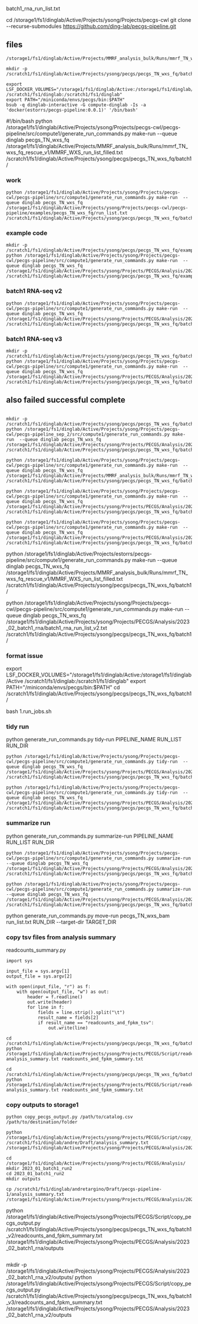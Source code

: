 batch1_rna_run_list.txt

cd /storage1/fs1/dinglab/Active/Projects/ysong/Projects/pecgs-cwl
git clone --recurse-submodules https://github.com/ding-lab/pecgs-pipeline.git

## files
```
/storage1/fs1/dinglab/Active/Projects/MMRF_analysis_bulk/Runs/mmrf_TN_wxs_fq_rescue_v1/MMRF_WXS_run_list_filled.txt
```

```
mkdir -p /scratch1/fs1/dinglab/Active/Projects/ysong/pecgs/pecgs_TN_wxs_fq/batch1/
```

```
export LSF_DOCKER_VOLUMES="/storage1/fs1/dinglab/Active:/storage1/fs1/dinglab/Active /scratch1/fs1/dinglab:/scratch1/fs1/dinglab"
export PATH="/miniconda/envs/pecgs/bin:$PATH"
bsub -q dinglab-interactive -G compute-dinglab -Is -a 'docker(estorrs/pecgs-pipeline:0.0.1)' '/bin/bash'
```

#!/bin/bash
python /storage1/fs1/dinglab/Active/Projects/ysong/Projects/pecgs-cwl/pecgs-pipeline/src/compute1/generate_run_commands.py make-run  --queue dinglab pecgs_TN_wxs_fq /storage1/fs1/dinglab/Active/Projects/MMRF_analysis_bulk/Runs/mmrf_TN_wxs_fq_rescue_v1/MMRF_WXS_run_list_filled.txt /scratch1/fs1/dinglab/Active/Projects/ysong/pecgs/pecgs_TN_wxs_fq/batch1/

### work
```
python /storage1/fs1/dinglab/Active/Projects/ysong/Projects/pecgs-cwl/pecgs-pipeline/src/compute1/generate_run_commands.py make-run  --queue dinglab pecgs_TN_wxs_fq /storage1/fs1/dinglab/Active/Projects/ysong/Projects/pecgs-cwl/pecgs-pipeline/examples/pecgs_TN_wxs_fq/run_list.txt /scratch1/fs1/dinglab/Active/Projects/ysong/pecgs/pecgs_TN_wxs_fq/batch1/
```

### example code
```
mkdir -p /scratch1/fs1/dinglab/Active/Projects/ysong/pecgs/pecgs_TN_wxs_fq/example/
python /storage1/fs1/dinglab/Active/Projects/ysong/Projects/pecgs-cwl/pecgs-pipeline/src/compute1/generate_run_commands.py make-run  --queue dinglab pecgs_TN_wxs_fq /storage1/fs1/dinglab/Active/Projects/ysong/Projects/PECGS/Analysis/2023_02_batch1_rna/ex_run_list.txt /scratch1/fs1/dinglab/Active/Projects/ysong/pecgs/pecgs_TN_wxs_fq/example/
```

### batch1 RNA-seq v2

```
python /storage1/fs1/dinglab/Active/Projects/ysong/Projects/pecgs-cwl/pecgs-pipeline/src/compute1/generate_run_commands.py make-run  --queue dinglab pecgs_TN_wxs_fq /storage1/fs1/dinglab/Active/Projects/ysong/Projects/PECGS/Analysis/2023_02_batch1_rna/run_list.txt /scratch1/fs1/dinglab/Active/Projects/ysong/pecgs/pecgs_TN_wxs_fq/batch1_v2/
```

### batch1 RNA-seq v3


```
mkdir -p /scratch1/fs1/dinglab/Active/Projects/ysong/pecgs/pecgs_TN_wxs_fq/batch1_v3/
python /storage1/fs1/dinglab/Active/Projects/ysong/Projects/pecgs-cwl/pecgs-pipeline/src/compute1/generate_run_commands.py make-run  --queue dinglab pecgs_TN_wxs_fq /storage1/fs1/dinglab/Active/Projects/ysong/Projects/PECGS/Analysis/2023_02_batch1_rna/batch1_rna_run_list_v6.txt /scratch1/fs1/dinglab/Active/Projects/ysong/pecgs/pecgs_TN_wxs_fq/batch1_v3/
```

## also failed successful complete

```

mkdir -p /scratch1/fs1/dinglab/Active/Projects/ysong/pecgs/pecgs_TN_wxs_fq/batch1_v2/
python /storage1/fs1/dinglab/Active/Projects/ysong/Projects/pecgs-cwl/pecgs-pipeline_sep_2/src/compute1/generate_run_commands.py make-run  --queue dinglab pecgs_TN_wxs_fq /storage1/fs1/dinglab/Active/Projects/ysong/Projects/PECGS/Analysis/2023_02_batch1_rna/ex_run_list_2022.txt /scratch1/fs1/dinglab/Active/Projects/ysong/pecgs/pecgs_TN_wxs_fq/batch1_v2/

```

```
python /storage1/fs1/dinglab/Active/Projects/ysong/Projects/pecgs-cwl/pecgs-pipeline/src/compute1/generate_run_commands.py make-run  --queue dinglab pecgs_TN_wxs_fq /storage1/fs1/dinglab/Active/Projects/MMRF_analysis_bulk/Runs/mmrf_TN_wxs_fq_rescue_v1/MMRF_WXS_run_list_filled.txt  /scratch1/fs1/dinglab/Active/Projects/ysong/pecgs/pecgs_TN_wxs_fq/batch1/
```

```
python /storage1/fs1/dinglab/Active/Projects/ysong/Projects/pecgs-cwl/pecgs-pipeline/src/compute1/generate_run_commands.py make-run  --queue dinglab pecgs_TN_wxs_fq /storage1/fs1/dinglab/Active/Projects/ysong/Projects/PECGS/Analysis/2023_02_batch1_rna/run_list.txt  /scratch1/fs1/dinglab/Active/Projects/ysong/pecgs/pecgs_TN_wxs_fq/batch1/
```

```
python /storage1/fs1/dinglab/Active/Projects/ysong/Projects/pecgs-cwl/pecgs-pipeline/src/compute1/generate_run_commands.py make-run  --queue dinglab pecgs_TN_wxs_fq /storage1/fs1/dinglab/Active/Projects/ysong/Projects/PECGS/Analysis/2023_02_batch1_rna/run_list.txt  /scratch1/fs1/dinglab/Active/Projects/ysong/pecgs/pecgs_TN_wxs_fq/batch1/
```


python /storage1/fs1/dinglab/Active/Projects/estorrs/pecgs-pipeline/src/compute1/generate_run_commands.py make-run  --queue dinglab pecgs_TN_wxs_fq /storage1/fs1/dinglab/Active/Projects/MMRF_analysis_bulk/Runs/mmrf_TN_wxs_fq_rescue_v1/MMRF_WXS_run_list_filled.txt /scratch1/fs1/dinglab/Active/Projects/ysong/pecgs/pecgs_TN_wxs_fq/batch1/


python /storage1/fs1/dinglab/Active/Projects/ysong/Projects/pecgs-cwl/pecgs-pipeline/src/compute1/generate_run_commands.py make-run  --queue dinglab pecgs_TN_wxs_fq /storage1/fs1/dinglab/Active/Projects/ysong/Projects/PECGS/Analysis/2023_02_batch1_rna/batch1_rna_run_list_v2.txt /scratch1/fs1/dinglab/Active/Projects/ysong/pecgs/pecgs_TN_wxs_fq/batch1/


### format issue
export LSF_DOCKER_VOLUMES="/storage1/fs1/dinglab/Active:/storage1/fs1/dinglab/Active /scratch1/fs1/dinglab:/scratch1/fs1/dinglab"
export PATH="/miniconda/envs/pecgs/bin:$PATH"
cd /scratch1/fs1/dinglab/Active/Projects/ysong/pecgs/pecgs_TN_wxs_fq/batch1/

bash 1.run_jobs.sh


### tidy run


python generate_run_commands.py tidy-run PIPELINE_NAME RUN_LIST RUN_DIR
```
python /storage1/fs1/dinglab/Active/Projects/ysong/Projects/pecgs-cwl/pecgs-pipeline/src/compute1/generate_run_commands.py tidy-run  --queue dinglab pecgs_TN_wxs_fq /storage1/fs1/dinglab/Active/Projects/ysong/Projects/PECGS/Analysis/2023_02_batch1_rna/run_list.txt /scratch1/fs1/dinglab/Active/Projects/ysong/pecgs/pecgs_TN_wxs_fq/batch1_v2/
```

```
python /storage1/fs1/dinglab/Active/Projects/ysong/Projects/pecgs-cwl/pecgs-pipeline/src/compute1/generate_run_commands.py tidy-run  --queue dinglab pecgs_TN_wxs_fq /storage1/fs1/dinglab/Active/Projects/ysong/Projects/PECGS/Analysis/2023_02_batch1_rna/batch1_rna_run_list_v6.txt  /scratch1/fs1/dinglab/Active/Projects/ysong/pecgs/pecgs_TN_wxs_fq/batch1_v3/
```

### summarize run
python generate_run_commands.py summarize-run PIPELINE_NAME RUN_LIST RUN_DIR

```
python /storage1/fs1/dinglab/Active/Projects/ysong/Projects/pecgs-cwl/pecgs-pipeline/src/compute1/generate_run_commands.py summarize-run  --queue dinglab pecgs_TN_wxs_fq /storage1/fs1/dinglab/Active/Projects/ysong/Projects/PECGS/Analysis/2023_02_batch1_rna/run_list.txt /scratch1/fs1/dinglab/Active/Projects/ysong/pecgs/pecgs_TN_wxs_fq/batch1_v2/
```

```
python /storage1/fs1/dinglab/Active/Projects/ysong/Projects/pecgs-cwl/pecgs-pipeline/src/compute1/generate_run_commands.py summarize-run  --queue dinglab pecgs_TN_wxs_fq /storage1/fs1/dinglab/Active/Projects/ysong/Projects/PECGS/Analysis/2023_02_batch1_rna/batch1_rna_run_list_v6.txt  /scratch1/fs1/dinglab/Active/Projects/ysong/pecgs/pecgs_TN_wxs_fq/batch1_v3/
```
python generate_run_commands.py move-run pecgs_TN_wxs_bam run_list.txt RUN_DIR --target-dir TARGET_DIR


### copy tsv files from analysis summary

readcounts_summary.py
```
import sys

input_file = sys.argv[1]
output_file = sys.argv[2]

with open(input_file, "r") as f:
    with open(output_file, "w") as out:
        header = f.readline()
        out.write(header)
        for line in f:
            fields = line.strip().split("\t")
            result_name = fields[2]
            if result_name == "readcounts_and_fpkm_tsv":
                out.write(line)

```

```
cd /scratch1/fs1/dinglab/Active/Projects/ysong/pecgs/pecgs_TN_wxs_fq/batch1_v3/
python /storage1/fs1/dinglab/Active/Projects/ysong/Projects/PECGS/Script/readcounts_summary.py analysis_summary.txt readcounts_and_fpkm_summary.txt
```

```
cd /scratch1/fs1/dinglab/Active/Projects/ysong/pecgs/pecgs_TN_wxs_fq/batch1_v2/
python /storage1/fs1/dinglab/Active/Projects/ysong/Projects/PECGS/Script/readcounts_summary.py analysis_summary.txt readcounts_and_fpkm_summary.txt
```

###

### copy outputs to storage1
```
python copy_pecgs_output.py /path/to/catalog.csv /path/to/destination/folder

python /storage1/fs1/dinglab/Active/Projects/ysong/Projects/PECGS/Script/copy_pecgs_output.py /scratch1/fs1/dinglab/andre/Draft/analysis_summary.txt /storage1/fs1/dinglab/Active/Projects/ysong/Projects/PECGS/Analysis/2023_01_batch1/outputs/

cd /storage1/fs1/dinglab/Active/Projects/ysong/Projects/PECGS/Analysis/
mkdir 2023_01_batch1_run2
cd 2023_01_batch1_run2
mkdir outputs

cp /scratch1/fs1/dinglab/andretargino/Draft/pecgs-pipeline-1/analysis_summary.txt /storage1/fs1/dinglab/Active/Projects/ysong/Projects/PECGS/Analysis/2023_01_batch1_run2/

```
python /storage1/fs1/dinglab/Active/Projects/ysong/Projects/PECGS/Script/copy_pecgs_output.py /scratch1/fs1/dinglab/Active/Projects/ysong/pecgs/pecgs_TN_wxs_fq/batch1_v2/readcounts_and_fpkm_summary.txt /storage1/fs1/dinglab/Active/Projects/ysong/Projects/PECGS/Analysis/2023_02_batch1_rna/outputs
```

```
mkdir -p /storage1/fs1/dinglab/Active/Projects/ysong/Projects/PECGS/Analysis/2023_02_batch1_rna_v2/outputs/
python /storage1/fs1/dinglab/Active/Projects/ysong/Projects/PECGS/Script/copy_pecgs_output.py /scratch1/fs1/dinglab/Active/Projects/ysong/pecgs/pecgs_TN_wxs_fq/batch1_v3/readcounts_and_fpkm_summary.txt /storage1/fs1/dinglab/Active/Projects/ysong/Projects/PECGS/Analysis/2023_02_batch1_rna_v2/outputs
```
